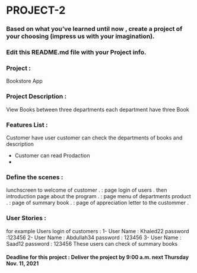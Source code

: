 # PROJECT-2

### Based on what you’ve learned until now , create a project of your choosing (impress us with your imagination).
### Edit this README.md file with your Project info.


### Project : 
Bookstore App

### Project Description :
View Books between three departments
each department have three Book


### Features List :

Customer have user
customer can check the departments of books and description
- Customer can read Prodaction
- 


### Define the scenes :
lunchscreen to welcome of customer .
: page login of users .
then introduction page about the program .
: page menu of departments product .
: page of summary book .
: page of appreciation letter to the custommer .



### User Stories :
for example Users login of customers  :
1- User Name : Khaled22
   password  :123456
2- User Name : Abdullah34
   password  : 123456
3- User Name : Saad12
   password  : 123456
These users can check of summary books



#### Deadline for this project :  Deliver the project by 9:00 a.m. next Thursday Nov. 11, 2021 
